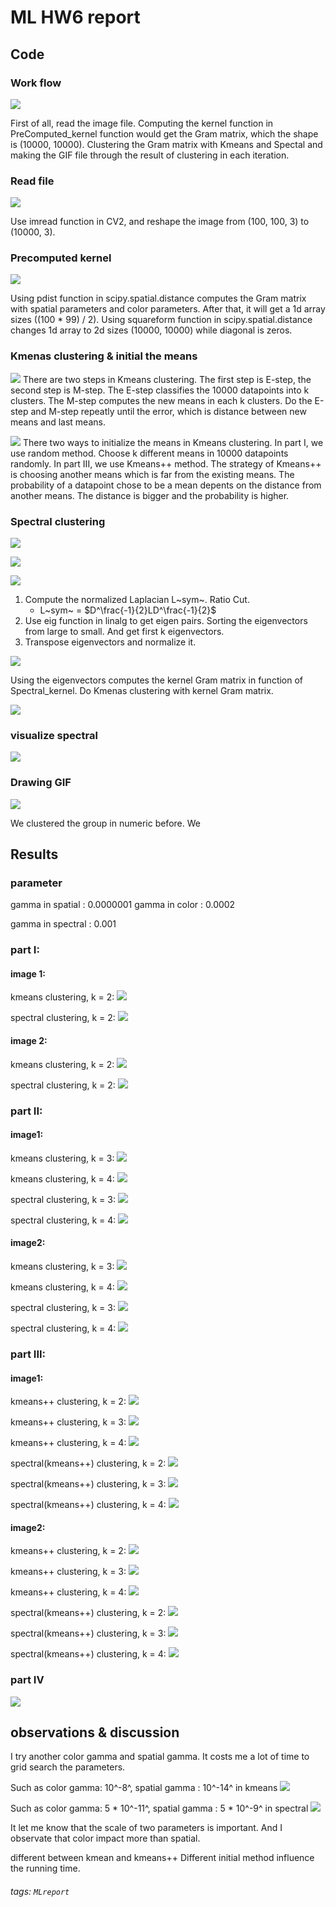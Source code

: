 # ML HW6 report
## Code
### Work flow
![](https://i.imgur.com/athXgdt.png)

First of all, read the image file. Computing the kernel function in PreComputed_kernel function would get the Gram matrix, which the shape is (10000, 10000). Clustering the Gram matrix with Kmeans and Spectal and making the GIF file through the result of clustering in each iteration.

### Read file
![](https://i.imgur.com/d19KkD8.png)

Use imread function in CV2, and reshape the image from (100, 100, 3) to (10000, 3).

### Precomputed kernel
![](https://i.imgur.com/XKPgDq7.png)

Using pdist function in scipy.spatial.distance computes the Gram matrix with spatial parameters and color parameters. After that, it will get a 1d array sizes ((100 * 99) / 2). Using squareform function in scipy.spatial.distance changes 1d array to 2d sizes (10000, 10000) while diagonal is zeros.


### Kmenas clustering & initial the means
![](https://i.imgur.com/2PomA0M.png)
There are two steps in Kmeans clustering. The first step is E-step, the second step is M-step. The E-step classifies the 10000 datapoints into k clusters. The M-step computes the new means in each k clusters. Do the E-step and M-step repeatly until the error, which is distance between new means and last means.

![](https://i.imgur.com/BiHfE0B.png)
There two ways to initialize the means in Kmeans clustering. In part I, we use random method. Choose k different means in 10000 datapoints randomly. In part III, we use Kmeans++ method. The strategy of Kmeans++ is choosing another means which is far from the existing means. The probability of a datapoint chose to be a mean depents on the distance from another means. The distance is bigger and the probability is higher.

### Spectral clustering
![](https://i.imgur.com/NR3EwO2.png)

![](https://i.imgur.com/HFgVDb6.png)

![](https://i.imgur.com/mdl6BkD.png)

1. Compute the normalized Laplacian L~sym~. Ratio Cut.
    - L~sym~ = $D^\frac{-1}{2}LD^\frac{-1}{2}$
2. Use eig function in linalg to get eigen pairs. Sorting the eigenvectors from large to small. And get first k eigenvectors.
3. Transpose eigenvectors and normalize it.



![](https://i.imgur.com/ojXINxc.png)

Using the eigenvectors computes the kernel Gram matrix in function of Spectral_kernel. Do Kmenas clustering with kernel Gram matrix.

![](https://i.imgur.com/tNXKB0Q.png)


### visualize spectral
![](https://i.imgur.com/K7W7AMh.png)



### Drawing GIF
![](https://i.imgur.com/BJwCzPw.png)

We clustered the group in numeric before. We 


## Results
### parameter
gamma in spatial : 0.0000001
gamma in color : 0.0002

gamma in spectral : 0.001



### part I:
#### image 1:

kmeans clustering, k = 2:
![](https://i.imgur.com/pJHwF2z.gif)

spectral clustering, k = 2:
![](https://i.imgur.com/DaymHTN.gif)



#### image 2:
kmeans clustering, k = 2:
![](https://i.imgur.com/wMFxORv.gif)

spectral clustering, k = 2:
![](https://i.imgur.com/pTAhAWJ.gif)


### part II:
#### image1:
kmeans clustering, k = 3:
![](https://i.imgur.com/UwcT1YS.gif)

kmeans clustering, k = 4:
![](https://i.imgur.com/LP7EF0T.gif)

spectral clustering, k = 3:
![](https://i.imgur.com/m7bYKBB.gif)


spectral clustering, k = 4:
![](https://i.imgur.com/kF4Jg7l.gif)


#### image2:
kmeans clustering, k = 3:
![](https://i.imgur.com/wucpvj9.gif)

kmeans clustering, k = 4:
![](https://i.imgur.com/z8gPyJ5.gif)


spectral clustering, k = 3:
![](https://i.imgur.com/h1ib9VJ.gif)


spectral clustering, k = 4:
![](https://i.imgur.com/PGMBCb6.gif)


### part III:
#### image1:
kmeans++ clustering, k = 2:
![](https://i.imgur.com/OvZ9Od4.gif)

kmeans++ clustering, k = 3:
![](https://i.imgur.com/kT2nOBx.gif)


kmeans++ clustering, k = 4:
![](https://i.imgur.com/Jp9cWG3.gif)


spectral(kmeans++) clustering, k = 2:
![](https://i.imgur.com/3U3Wwo1.gif)


spectral(kmeans++) clustering, k = 3:
![](https://i.imgur.com/wSM3pxI.gif)

spectral(kmeans++) clustering, k = 4:
![](https://i.imgur.com/a1kbYKu.gif)


#### image2:
kmeans++ clustering, k = 2:
![](https://i.imgur.com/EzHvLds.gif)


kmeans++ clustering, k = 3:
![](https://i.imgur.com/XQIhdi5.gif)


kmeans++ clustering, k = 4:
![](https://i.imgur.com/710bsLE.gif)



spectral(kmeans++) clustering, k = 2:
![](https://i.imgur.com/0aUnFzf.gif)

spectral(kmeans++) clustering, k = 3:
![](https://i.imgur.com/RlzxRYU.gif)

spectral(kmeans++) clustering, k = 4:
![](https://i.imgur.com/rV1L9Y1.gif)


### part IV
![](https://i.imgur.com/fy56Y39.jpg)


## observations & discussion
I try another color gamma and spatial gamma. It costs me a lot of time to grid search the parameters.

Such as color gamma: 10^-8^, spatial gamma : 10^-14^ in kmeans
![](https://i.imgur.com/JIAlVft.gif)

Such as color gamma: 5 * 10^-11^, spatial gamma : 5 * 10^-9^ in spectral
![](https://i.imgur.com/ZLmq6Fj.gif)

It let me know that the scale of two parameters is important. And I observate that color impact more than spatial.

different between kmean and kmeans++
Different initial method influence the running time.


###### tags: `MLreport`